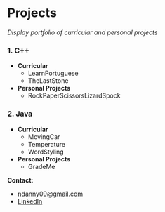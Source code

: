 # Projects
*Display portfolio of curricular and personal projects*

### 1. C++
* __Curricular__
	* LearnPortuguese
	* TheLastStone
* __Personal Projects__
	* RockPaperScissorsLizardSpock

### 2. Java
* __Curricular__
	* MovingCar
	* Temperature
	* WordStyling
* __Personal Projects__
	* GradeMe

__Contact:__
* ndanny09@gmail.com
* [LinkedIn](https://www.linkedin.com/in/ndanny09/"LinkedIn")
